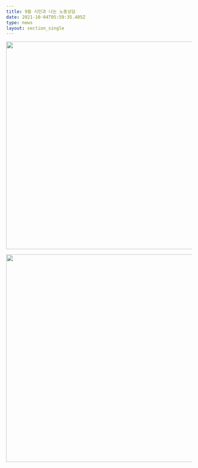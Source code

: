 ```yaml
---
title: 9월 시민과 나눈 노동상담
date: 2021-10-04T05:59:35.405Z
type: news
layout: section_single
---
```

<p><img src="https://drive.tiny.cloud/1/engl1s97gj9hrxpoa7eh7z5f05ozxfm1box3nxkh4j7a43ei/83f3b7eb-5c7b-4573-8eb6-9b822a73d8e3" alt="" width="1000" height="563" /></p>
<p><img src="https://drive.tiny.cloud/1/engl1s97gj9hrxpoa7eh7z5f05ozxfm1box3nxkh4j7a43ei/acadbb31-1918-438d-9c8e-b063305507ff" alt="" width="1000" height="563" /></p>